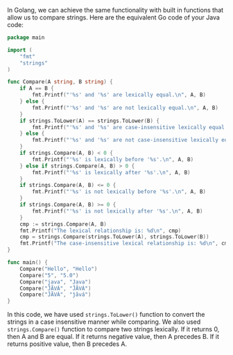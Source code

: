 In Golang, we can achieve the same functionality with built in functions that allow us to compare strings. Here are the equivalent Go code of your Java code:

```go
package main

import (
	"fmt"
	"strings"
)

func Compare(A string, B string) {
	if A == B {
		fmt.Printf("'%s' and '%s' are lexically equal.\n", A, B)
	} else {
		fmt.Printf("'%s' and '%s' are not lexically equal.\n", A, B)
	}
	if strings.ToLower(A) == strings.ToLower(B) {
		fmt.Printf("'%s' and '%s' are case-insensitive lexically equal.\n", A, B)
	} else {
		fmt.Printf("'%s' and '%s' are not case-insensitive lexically equal.\n", A, B)
	}
	if strings.Compare(A, B) < 0 {
		fmt.Printf("'%s' is lexically before '%s'.\n", A, B)
	} else if strings.Compare(A, B) > 0 {
		fmt.Printf("'%s' is lexically after '%s'.\n", A, B)
	}
	if strings.Compare(A, B) <= 0 {
		fmt.Printf("'%s' is not lexically before '%s'.\n", A, B)
	}
	if strings.Compare(A, B) >= 0 {
		fmt.Printf("'%s' is not lexically after '%s'.\n", A, B)
	}
	cmp := strings.Compare(A, B)
	fmt.Printf("The lexical relationship is: %d\n", cmp)
	cmp = strings.Compare(strings.ToLower(A), strings.ToLower(B))
	fmt.Printf("The case-insensitive lexical relationship is: %d\n", cmp)
}

func main() {
	Compare("Hello", "Hello")
	Compare("5", "5.0")
	Compare("java", "Java")
	Compare("ĴÃVÁ", "ĴÃVÁ")
	Compare("ĴÃVÁ", "ĵãvá")
}
```
In this code, we have used `strings.ToLower()` function to convert the strings in a case insensitive manner while comparing. We also used `strings.Compare()` function to compare two strings lexically. If it returns 0, then A and B are equal. If it returns negative value, then A precedes B. If it returns positive value, then B precedes A.
